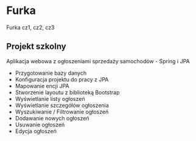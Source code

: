 # Furka
Furka cz1, cz2, cz3

Projekt szkolny
---------------

Aplikacja webowa z ogłoszeniami sprzedaży samochodów - Spring i JPA

- Przygotowanie bazy danych
- Konfiguracja projektu do pracy z JPA
- Mapowanie encji JPA
- Stworzenie layoutu z biblioteką Bootstrap
- Wyświetlanie listy ogłoszeń
- Wyświetlanie szczegółów ogłoszenia
- Wyszukiwanie / Filtrowanie ogłoszeń
- Dodawanie nowych ogłoszeń
- Usuwanie ogłoszeń
- Edycja ogłoszeń
